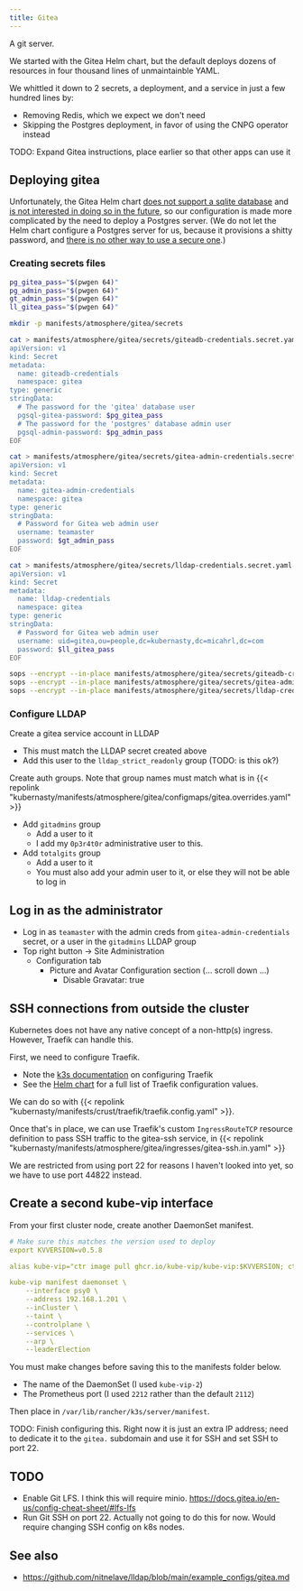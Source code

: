 ```yaml
---
title: Gitea
---
```


A git server.

We started with the Gitea Helm chart,
but the default deploys dozens of resources in four thousand lines of unmaintainble YAML.

We whittled it down to 2 secrets, a deployment, and a service in just a few hundred lines by:

* Removing Redis, which we expect we don't need
* Skipping the Postgres deployment, in favor of using the CNPG operator instead

TODO: Expand Gitea instructions, place earlier so that other apps can use it

## Deploying gitea

Unfortunately, the Gitea Helm chart
[does not support a sqlite database](https://gitea.com/gitea/helm-chart/issues/95)
and [is not interested in doing so in the future](https://gitea.com/gitea/helm-chart/issues/388),
so our configuration is made more complicated by the need to deploy a Postgres server.
(We do not let the Helm chart configure a Postgres server for us,
because it provisions a shitty password,
and [there is no other way to use a secure one](https://gitea.com/gitea/helm-chart/issues/60).)

### Creating secrets files

```sh
pg_gitea_pass="$(pwgen 64)"
pg_admin_pass="$(pwgen 64)"
gt_admin_pass="$(pwgen 64)"
ll_gitea_pass="$(pwgen 64)"

mkdir -p manifests/atmosphere/gitea/secrets

cat > manifests/atmosphere/gitea/secrets/giteadb-credentials.secret.yaml <<EOF
apiVersion: v1
kind: Secret
metadata:
  name: giteadb-credentials
  namespace: gitea
type: generic
stringData:
  # The password for the 'gitea' database user
  pgsql-gitea-password: $pg_gitea_pass
  # The password for the 'postgres' database admin user
  pgsql-admin-password: $pg_admin_pass
EOF

cat > manifests/atmosphere/gitea/secrets/gitea-admin-credentials.secret.yaml <<EOF
apiVersion: v1
kind: Secret
metadata:
  name: gitea-admin-credentials
  namespace: gitea
type: generic
stringData:
  # Password for Gitea web admin user
  username: teamaster
  password: $gt_admin_pass
EOF

cat > manifests/atmosphere/gitea/secrets/lldap-credentials.secret.yaml <<EOF
apiVersion: v1
kind: Secret
metadata:
  name: lldap-credentials
  namespace: gitea
type: generic
stringData:
  # Password for Gitea web admin user
  username: uid=gitea,ou=people,dc=kubernasty,dc=micahrl,dc=com
  password: $ll_gitea_pass
EOF

sops --encrypt --in-place manifests/atmosphere/gitea/secrets/giteadb-credentials.secret.yaml
sops --encrypt --in-place manifests/atmosphere/gitea/secrets/gitea-admin-credentials.secret.yaml
sops --encrypt --in-place manifests/atmosphere/gitea/secrets/lldap-credentials.secret.yaml
```

### Configure LLDAP

Create a gitea service account in LLDAP

* This must match the LLDAP secret created above
* Add this user to the `lldap_strict_readonly` group (TODO: is this ok?)

Create auth groups.
Note that group names must match what is in
{{< repolink "kubernasty/manifests/atmosphere/gitea/configmaps/gitea.overrides.yaml" >}}

* Add `gitadmins` group
    * Add a user to it
    * I add my `0p3r4t0r` administrative user to this.
* Add `totalgits` group
    * Add a user to it
    * You must also add your admin user to it, or else they will not be able to log in

## Log in as the administrator

* Log in as `teamaster` with the admin creds from `gitea-admin-credentials` secret,
  or a user in the `gitadmins` LLDAP group
* Top right button -> Site Administration
    * Configuration tab
        * Picture and Avatar Configuration section (... scroll down ...)
            * Disable Gravatar: true

## SSH connections from outside the cluster

Kubernetes does not have any native concept of a non-http(s) ingress.
However, Traefik can handle this.

First, we need to configure Traefik.

* Note the [k3s documentation](https://docs.k3s.io/networking) on configuring Traefik
* See the [Helm chart](https://github.com/traefik/traefik-helm-chart/blob/master/traefik/values.yaml)
  for a full list of Traefik configuration values.

We can do so with
{{< repolink "kubernasty/manifests/crust/traefik/traefik.config.yaml" >}}.

Once that's in place, we can use Traefik's custom `IngressRouteTCP` resource definition
to pass SSH traffic to the gitea-ssh service, in
{{< repolink "kubernasty/manifests/atmosphere/gitea/ingresses/gitea-ssh.in.yaml" >}}

We are restricted from using port 22 for reasons I haven't looked into yet,
so we have to use port 44822 instead.

## Create a second kube-vip interface

From your first cluster node, create another DaemonSet manifest.

```yaml
# Make sure this matches the version used to deploy
export KVVERSION=v0.5.8

alias kube-vip="ctr image pull ghcr.io/kube-vip/kube-vip:$KVVERSION; ctr run --rm --net-host ghcr.io/kube-vip/kube-vip:$KVVERSION vip /kube-vip"

kube-vip manifest daemonset \
    --interface psy0 \
    --address 192.168.1.201 \
    --inCluster \
    --taint \
    --controlplane \
    --services \
    --arp \
    --leaderElection
```

You must make changes before saving this to the manifests folder below.

* The name of the DaemonSet (I used `kube-vip-2`)
* The Prometheus port (I used `2212` rather than the default `2112`)

Then place in `/var/lib/rancher/k3s/server/manifest`.

TODO: Finish configuring this.
Right now it is just an extra IP address;
need to dedicate it to the `gitea.` subdomain
and use it for SSH and set SSH to port 22.

## TODO

* Enable Git LFS.
  I think this will require minio.
  <https://docs.gitea.io/en-us/config-cheat-sheet/#lfs-lfs>
* Run Git SSH on port 22.
  Actually not going to do this for now.
  Would require changing SSH config on k8s nodes.

## See also

* <https://github.com/nitnelave/lldap/blob/main/example_configs/gitea.md>
